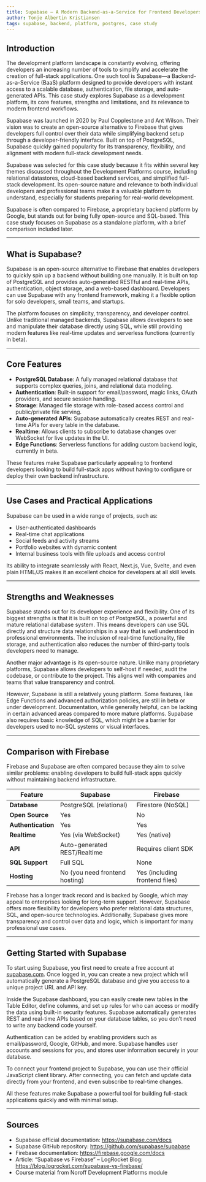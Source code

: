 ```yaml
---
title: Supabase – A Modern Backend-as-a-Service for Frontend Developers
author: Tonje Albertin Kristiansen
tags: supabase, backend, platform, postgres, case study
---
```


## Introduction

The development platform landscape is constantly evolving, offering developers an increasing number of tools to simplify and accelerate the creation of full-stack applications. One such tool is Supabase—a Backend-as-a-Service (BaaS) platform designed to provide developers with instant access to a scalable database, authentication, file storage, and auto-generated APIs. This case study explores Supabase as a development platform, its core features, strengths and limitations, and its relevance to modern frontend workflows.

Supabase was launched in 2020 by Paul Copplestone and Ant Wilson. Their vision was to create an open-source alternative to Firebase that gives developers full control over their data while simplifying backend setup through a developer-friendly interface. Built on top of PostgreSQL, Supabase quickly gained popularity for its transparency, flexibility, and alignment with modern full-stack development needs.

Supabase was selected for this case study because it fits within several key themes discussed throughout the Development Platforms course, including relational datastores, cloud-based backend services, and simplified full-stack development. Its open-source nature and relevance to both individual developers and professional teams make it a valuable platform to understand, especially for students preparing for real-world development.

Supabase is often compared to Firebase, a proprietary backend platform by Google, but stands out for being fully open-source and SQL-based. This case study focuses on Supabase as a standalone platform, with a brief comparison included later.

---

## What is Supabase?

Supabase is an open-source alternative to Firebase that enables developers to quickly spin up a backend without building one manually. It is built on top of PostgreSQL and provides auto-generated RESTful and real-time APIs, authentication, object storage, and a web-based dashboard. Developers can use Supabase with any frontend framework, making it a flexible option for solo developers, small teams, and startups.

The platform focuses on simplicity, transparency, and developer control. Unlike traditional managed backends, Supabase allows developers to see and manipulate their database directly using SQL, while still providing modern features like real-time updates and serverless functions (currently in beta).

---

## Core Features

- **PostgreSQL Database**: A fully managed relational database that supports complex queries, joins, and relational data modeling.
- **Authentication**: Built-in support for email/password, magic links, OAuth providers, and secure session handling.
- **Storage**: Managed file storage with role-based access control and public/private file serving.
- **Auto-generated APIs**: Supabase automatically creates REST and real-time APIs for every table in the database.
- **Realtime**: Allows clients to subscribe to database changes over WebSocket for live updates in the UI.
- **Edge Functions**: Serverless functions for adding custom backend logic, currently in beta.

These features make Supabase particularly appealing to frontend developers looking to build full-stack apps without having to configure or deploy their own backend infrastructure.

---

## Use Cases and Practical Applications

Supabase can be used in a wide range of projects, such as:

- User-authenticated dashboards
- Real-time chat applications
- Social feeds and activity streams
- Portfolio websites with dynamic content
- Internal business tools with file uploads and access control

Its ability to integrate seamlessly with React, Next.js, Vue, Svelte, and even plain HTML/JS makes it an excellent choice for developers at all skill levels.

---

## Strengths and Weaknesses

Supabase stands out for its developer experience and flexibility. One of its biggest strengths is that it is built on top of PostgreSQL, a powerful and mature relational database system. This means developers can use SQL directly and structure data relationships in a way that is well understood in professional environments. The inclusion of real-time functionality, file storage, and authentication also reduces the number of third-party tools developers need to manage.

Another major advantage is its open-source nature. Unlike many proprietary platforms, Supabase allows developers to self-host if needed, audit the codebase, or contribute to the project. This aligns well with companies and teams that value transparency and control.

However, Supabase is still a relatively young platform. Some features, like Edge Functions and advanced authorization policies, are still in beta or under development. Documentation, while generally helpful, can be lacking in certain advanced areas compared to more mature platforms. Supabase also requires basic knowledge of SQL, which might be a barrier for developers used to no-SQL systems or visual interfaces.

---

## Comparison with Firebase

Firebase and Supabase are often compared because they aim to solve similar problems: enabling developers to build full-stack apps quickly without maintaining backend infrastructure.

| Feature               | Supabase                         | Firebase                          |
|-----------------------|----------------------------------|-----------------------------------|
| **Database**          | PostgreSQL (relational)          | Firestore (NoSQL)                 |
| **Open Source**       | Yes                              | No                                |
| **Authentication**    | Yes                              | Yes                               |
| **Realtime**          | Yes (via WebSocket)              | Yes (native)                      |
| **API**               | Auto-generated REST/Realtime     | Requires client SDK               |
| **SQL Support**       | Full SQL                         | None                              |
| **Hosting**           | No (you need frontend hosting)   | Yes (including frontend files)    |

Firebase has a longer track record and is backed by Google, which may appeal to enterprises looking for long-term support. However, Supabase offers more flexibility for developers who prefer relational data structures, SQL, and open-source technologies. Additionally, Supabase gives more transparency and control over data and logic, which is important for many professional use cases.

---

## Getting Started with Supabase

To start using Supabase, you first need to create a free account at [supabase.com](https://supabase.com). Once logged in, you can create a new project which will automatically generate a PostgreSQL database and give you access to a unique project URL and API key.

Inside the Supabase dashboard, you can easily create new tables in the Table Editor, define columns, and set up rules for who can access or modify the data using built-in security features. Supabase automatically generates REST and real-time APIs based on your database tables, so you don’t need to write any backend code yourself.

Authentication can be added by enabling providers such as email/password, Google, GitHub, and more. Supabase handles user accounts and sessions for you, and stores user information securely in your database.

To connect your frontend project to Supabase, you can use their official JavaScript client library. After connecting, you can fetch and update data directly from your frontend, and even subscribe to real-time changes.

All these features make Supabase a powerful tool for building full-stack applications quickly and with minimal setup.

---

## Sources

- Supabase official documentation: https://supabase.com/docs  
- Supabase GitHub repository: https://github.com/supabase/supabase  
- Firebase documentation: https://firebase.google.com/docs  
- Article: “Supabase vs Firebase” – LogRocket Blog: https://blog.logrocket.com/supabase-vs-firebase/  
- Course material from Noroff Development Platforms module